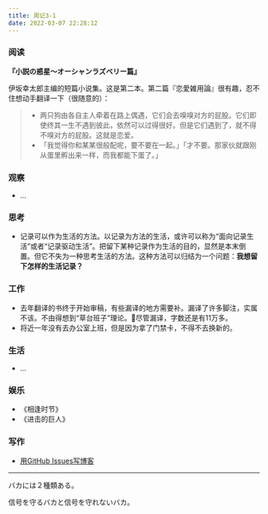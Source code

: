 ```yaml
---
title: 周记3-1
date: 2022-03-07 22:28:12
---
```

### 阅读

**『小説の惑星〜オーシャンラズベリー篇』**

伊坂幸太郎主编的短篇小说集。这是第二本。第二篇『恋愛雑用論』很有趣，忍不住想动手翻译一下（很随意的）：

> - 两只狗由各自主人牵着在路上偶遇，它们会去嗅嗅对方的屁股。它们即使终其一生不遇到彼此，依然可以过得很好。但是它们遇到了，就不得不嗅对方的屁股。这就是恋爱。
> - 「我觉得你和某某很般配呢，要不要在一起。」「才不要。那家伙就跟刚从蛋里孵出来一样，而我都能下蛋了。」

### 观察

- ...

### 思考

- 记录可以作为生活的方法。以记录为方法的生活，或许可以称为“面向记录生活”或者“记录驱动生活”。把留下某种记录作为生活的目的，显然是本末倒置。但它不失为一种思考生活的方法。这种方法可以归结为一个问题：**我想留下怎样的生活记录？**

### 工作

- 去年翻译的书终于开始审稿，有些漏译的地方需要补。漏译了许多脚注，实属不该。不由得想到“草台班子”理论。尽管漏译，字数还是有11万多。
- 将近一年没有去办公室上班，但是因为拿了门禁卡，不得不去换新的。

### 生活

- ...

### 娱乐

- 《相逢时节》
- 《进击的巨人》

### 写作

- [用GitHub Issues写博客](https://wjianbo.github.io/cn/issues/1_%E7%94%A8github.issues%E5%86%99%E5%8D%9A%E5%AE%A2/)


---

バカには２種類ある。

信号を守るバカと信号を守れないバカ。